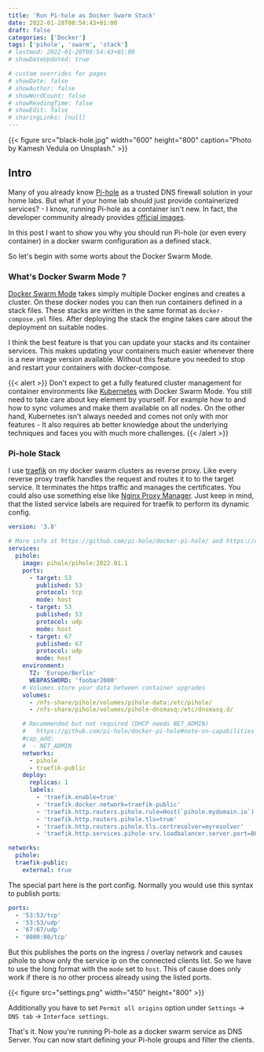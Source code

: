 ```yaml
---
title: 'Run Pi-hole as Docker Swarm Stack'
date: 2022-01-28T08:54:43+01:00
draft: false
categories: ['Docker']
tags: ['pihole', 'swarm', 'stack']
# lastmod: 2022-01-28T08:54:43+01:00
# showDateUpdated: true

# custom overrides for pages
# showDate: false
# showAuthor: false
# showWordCount: false
# showReadingTime: false
# showEdit: false
# sharingLinks: [null]
---
```


{{< figure src="black-hole.jpg" width="600" height="800" caption="Photo by Kamesh Vedula on Unsplash." >}}

## Intro

Many of you already know [Pi-hole](https://pi-hole.net/) as a trusted DNS firewall solution in your home labs. But
what if your home lab should just provide containerized services? - I know, running Pi-hole as a container isn't
new. In fact, the developer community already provides [official images](https://hub.docker.com/r/pihole/pihole).

In this post I want to show you why you should run Pi-hole (or even every container) in a docker swarm configuration
as a defined stack.

So let's begin with some worts about the Docker Swarm Mode.

### What's Docker Swarm Mode ?

[Docker Swarm Mode](https://docs.docker.com/engine/swarm/) takes simply multiple Docker engines and creates a
cluster. On these docker nodes you can then run containers defined in a stack files. These stacks are written in the
same format as `docker-compose.yml` files. After deploying the stack the engine takes care about the deployment
on suitable nodes.

I think the best feature is that you can update your stacks and its container services. This makes updating your
containers much easier whenever there is a new image version available. Without this feature you needed to stop and
restart your containers with docker-compose.

{{< alert >}}
Don't expect to get a fully featured cluster management for container environments like
[Kubernetes](https://kubernetes.io/docs/concepts/overview/what-is-kubernetes/) with Docker Swarm
Mode. You still need to take care about key element by yourself. For example how to and how to sync volumes and
make them available on all nodes.
On the other hand, Kubernetes isn't always needed and comes not only with mor features - It also requires ab better
knowledge about the underlying techniques and faces you with much more challenges.
{{< /alert >}}

### Pi-hole Stack

I use [traefik](https://traefik.io/traefik/) on my docker swarm clusters as reverse proxy. Like every reverse proxy
traefik handles the request and routes it to to the target service. It terminates the https traffic and manages the
certificates. You could also use something else like [Nginx Proxy Manager](https://nginxproxymanager.com/).
Just keep in mind, that the listed service labels are required for traefik to perform its dynamic config.

```yaml
version: '3.8'

# More info at https://github.com/pi-hole/docker-pi-hole/ and https://docs.pi-hole.net/
services:
  pihole:
    image: pihole/pihole:2022.01.1
    ports:
      - target: 53
        published: 53
        protocol: tcp
        mode: host
      - target: 53
        published: 53
        protocol: udp
        mode: host
      - target: 67
        published: 67
        protocol: udp
        mode: host
    environment:
      TZ: 'Europe/Berlin'
      WEBPASSWORD: 'foobar2000'
    # Volumes store your data between container upgrades
    volumes:
      - /nfs-share/pihole/volumes/pihole-data:/etc/pihole/
      - /nfs-share/pihole/volumes/pihole-dnsmasq:/etc/dnsmasq.d/

    # Recommended but not required (DHCP needs NET_ADMIN)
    #   https://github.com/pi-hole/docker-pi-hole#note-on-capabilities
    #cap_add:
    #  - NET_ADMIN
    networks:
      - pihole
      - traefik-public
    deploy:
      replicas: 1
      labels:
        - 'traefik.enable=true'
        - 'traefik.docker.network=traefik-public'
        - 'traefik.http.routers.pihole.rule=Host(`pihole.mydomain.io`)'
        - 'traefik.http.routers.pihole.tls=true'
        - 'traefik.http.routers.pihole.tls.certresolver=myresolver'
        - 'traefik.http.services.pihole-srv.loadbalancer.server.port=80'

networks:
  pihole:
  traefik-public:
    external: true
```

The special part here is the port config. Normally you would use this syntax to publish ports:

```yaml
ports:
  - '53:53/tcp'
  - '53:53/udp'
  - '67:67/udp'
  - '8080:80/tcp'
```

But this publishes the ports on the ingress / overlay network and causes pihole to show only the service ip on the
connected clients list. So we have to use the long format with the `mode` set to `host`. This of cause does only work
if there is no other process already using the listed ports.

{{< figure src="settings.png" width="450" height="800" >}}

Additionally you have to set `Permit all origins` option under `Settings` -> `DNS tab` -> `Interface settings`.

That's it. Now you're running Pi-hole as a docker swarm service as DNS Server. You can now start defining your
Pi-hole groups and filter the clients.
